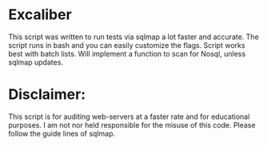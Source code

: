 # Excaliber
This script was written to run tests via sqlmap a lot faster and accurate. 
The script runs in bash and you can easily customize the flags. 
Script works best with batch lists. 
Will implement a function to scan for Nosql, unless sqlmap updates.

# Disclaimer:
This script is for auditing web-servers at a faster rate and for educational purposes. I am not nor held responsible for the misuse of this code. Please follow the guide lines of sqlmap. 
